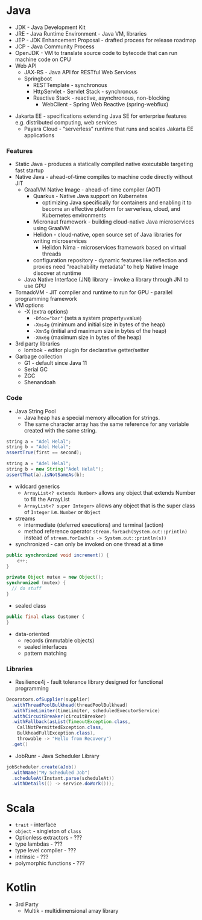 # Java

- JDK - Java Development Kit
- JRE - Java Runtime Environment - Java VM, libraries
- JEP - JDK Enhancement Proposal - drafted process for release roadmap
- JCP - Java Community Process
- OpenJDK - VM to translate source code to bytecode that can run machine code on CPU
- Web API
  - JAX-RS - Java API for RESTful Web Services
  - Springboot
    - RESTTemplate - synchronous
    - HttpServlet - Servlet Stack - synchronous
    - Reactive Stack - reactive, asynchronous, non-blocking
      - WebClient - Spring Web Reactive (spring-webflux)

* Jakarta EE - specifications extending Java SE for enterprise features e.g. distributed computing, web services
  * Payara Cloud - “serverless” runtime that runs and scales Jakarta EE applications

### Features

- Static Java - produces a statically compiled native executable targeting fast startup
- Native Java - ahead-of-time compiles to machine code directly without JIT
  - GraalVM Native Image - ahead-of-time compiler (AOT)
    - Quarkus - Native Java support on Kubernetes
      - optimizing Java specifically for containers and enabling it to become an effective platform for serverless, cloud, and Kubernetes environments
    - Micronaut framework - building cloud-native Java microservices using GraalVM
    - Helidon - cloud-native, open source set of Java libraries for writing microservices
      - Helidon Níma - microservices framework based on virtual threads
    - configuration repository - dynamic features like reflection and proxies need "reachability metadata" to help Native Image discover at runtime 
  - Java Native Interface (JNI) library - invoke a library through JNI to use GPU
- TornadoVM - JIT compiler and runtime to run for GPU - parallel programming framework
- VM options
  - -X (extra options)
    - `-Dfoo="bar"` (sets a system property=value)
    - `-Xms4g` (minimum and initial size in bytes of the heap)
    - `-Xmn5g` (initial and maximum size in bytes of the heap)
    - `-Xmx6g` (maximum size in bytes of the heap)
- 3rd party libraries
  - lombok - editor plugin for declarative getter/setter
- Garbage collection
  - G1 - default since Java 11
  - Serial GC
  - ZGC
  - Shenandoah

### Code

- Java String Pool
  - Java heap has a special memory allocation for strings.
  - The same character array has the same reference for any variable created with the same string.
```java
string a = "Adel Helal"; 
string b = "Adel Helal"; 
assertTrue(first == second);

string a = "Adel Helal";
string b = new String("Adel Helal");
assertThat(a).isNotSameAs(b);
```
- wildcard generics
  - `ArrayList<? extends Number>` allows any object that extends Number to fill the ArrayList
  - `ArrayList<? super Integer>` allows any object that is the super class of `Integer` i.e. `Number` or `Object`
- streams
  - intermediate (deferred executions) and terminal (action)
  - method reference operator `stream.forEach(System.out::println)` instead of `stream.forEach(s -> System.out::println(s))`
- synchronized - can only be invoked on one thread at a time
```java
public synchronized void increment() {
    c++;
}
```
```java
private Object mutex = new Object();
synchronized (mutex) {
  // do stuff
}
```
- sealed class
```java
public final class Customer {
}
```
- data-oriented
  - records (immutable objects)
  - sealed interfaces
  - pattern matching

### Libraries

- Resilience4j - fault tolerance library designed for functional programming
```java
Decorators.ofSupplier(supplier)
  .withThreadPoolBulkhead(threadPoolBulkhead)
  .withTimeLimiter(timeLimiter, scheduledExecutorService)
  .withCircuitBreaker(circuitBreaker)
  .withFallback(asList(TimeoutException.class, 
    CallNotPermittedException.class, 
    BulkheadFullException.class),  
    throwable -> "Hello from Recovery")
  .get()
```

- JobRunr - Java Scheduler Library
```java
jobScheduler.create(aJob()
  .withName("My Scheduled Job")
  .scheduleAt(Instant.parse(scheduleAt))
  .withDetails(() -> service.doWork()));
```

# Scala

- `trait` - interface
- `object` - singleton of `class`
- Optionless extractors - ???
- type lambdas - ???
- type level compiler - ???
- intrinsic - ???
- polymorphic functions - ???

# Kotlin

- 3rd Party
  - Multik - multidimensional array library
